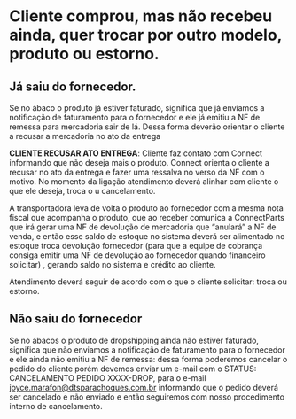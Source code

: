 # Cliente comprou, mas não recebeu ainda, quer trocar por outro modelo, produto ou estorno.

## Já saiu do fornecedor.

Se no ábaco o produto já estiver faturado, significa que já enviamos a notificação de faturamento para o fornecedor e ele já emitiu a NF de remessa para mercadoria sair de lá. Dessa forma deverão orientar o cliente a recusar a mercadoria no ato da entrega
 
**CLIENTE RECUSAR ATO ENTREGA**: Cliente faz contato com Connect informando que não deseja mais o produto. Connect orienta o cliente a recusar no ato da entrega e fazer uma ressalva no verso da NF com o motivo. No momento da ligação atendimento deverá alinhar com cliente o que ele deseja, troca o u cancelamento. 

A transportadora leva de volta o produto ao fornecedor com a mesma nota fiscal que acompanha o produto, que ao receber comunica a ConnectParts que irá gerar uma NF de devolução de mercadoria que “anulará” a NF de venda, e então esse saldo de estoque no sistema deverá ser alimentado no estoque troca devolução fornecedor (para que a equipe de cobrança consiga emitir uma NF de devolução ao fornecedor quando financeiro solicitar) ,  gerando saldo no sistema e crédito ao cliente. 

Atendimento deverá seguir de acordo com o que o cliente solicitar: troca ou estorno.

## Não saiu do fornecedor

Se no ábacos o produto de dropshipping ainda não estiver faturado, significa que não enviamos a notificação de faturamento para o fornecedor e ele ainda não emitiu a NF de remessa: dessa forma poderemos cancelar o pedido do cliente porém devemos enviar um e-mail com o STATUS: CANCELAMENTO PEDIDO XXXX-DROP, para o e-mail joyce.marafon@dtsparachoques.com.br informando que o pedido deverá ser cancelado e não enviado e então seguiremos com nosso procedimento interno de cancelamento.